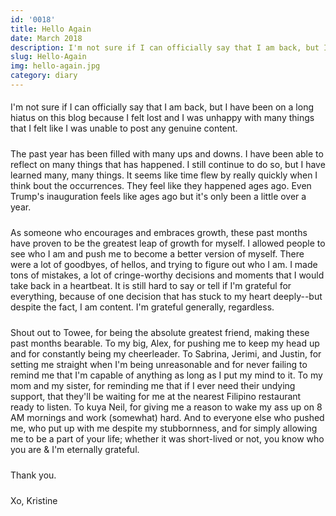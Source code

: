 ```yaml
---
id: '0018'
title: Hello Again
date: March 2018
description: I'm not sure if I can officially say that I am back, but I have been on a long hiatus on this blog because I felt lost and I was unhappy with many things that I felt like I was unable to post any genuine content. The past year...
slug: Hello-Again
img: hello-again.jpg
category: diary
---
```


<p>
    I'm not sure if I can officially say that I am back, but I have been on a long hiatus on this blog because I felt lost and I was unhappy with many things that I felt like I was unable to post any genuine content.
</p>
<p>
    The past year has been filled with many ups and downs. I have been able to reflect on many things that has happened. I still continue to do so, but I have learned many, many things. It seems like time flew by really quickly when I think bout the occurrences. They feel like they happened ages ago. Even Trump's inauguration feels like ages ago but it's only been a little over a year.
</p>
<p>
    As someone who encourages and embraces growth, these past months have proven to be the greatest leap of growth for myself. I allowed people to see who I am and push me to become a better version of myself. There were a lot of goodbyes, of hellos, and trying to figure out who I am. I made tons of mistakes, a lot of cringe-worthy decisions and moments that I would take back in a heartbeat. It is still hard to say or tell if I'm grateful for everything, because of one decision that has stuck to my heart deeply--but despite the fact, I am content. I'm grateful generally, regardless.
</p>
<p>
    Shout out to Towee, for being the absolute greatest friend, making these past months bearable. To my big, Alex, for pushing me to keep my head up and for constantly being my cheerleader. To Sabrina, Jerimi, and Justin, for setting me straight when I'm being unreasonable and for never failing to remind me that I'm capable of anything as long as I put my mind to it. To my mom and my sister, for reminding me that if I ever need their undying support, that they'll be waiting for me at the nearest Filipino restaurant ready to listen. To kuya Neil, for giving me a reason to wake my ass up on 8 AM mornings and work (somewhat) hard. And to everyone else who pushed me, who put up with me despite my stubbornness, and for simply allowing me to be a part of your life; whether it was short-lived or not, you know who you are & I'm eternally grateful.
</p>
<p>
    Thank you.
</p>
<p>
    Xo, Kristine
</p>

<style>

div {
   text-align: justify;
}

p {
    padding-top: 5px;
    padding-bottom: 5px;
}

</style>